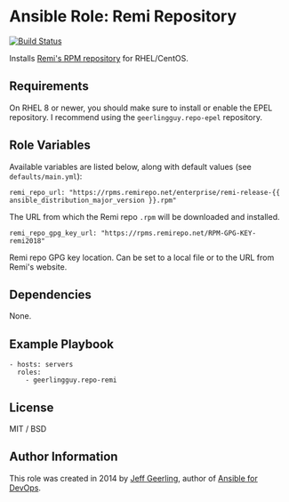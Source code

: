 # Ansible Role: Remi Repository

[![Build Status](https://travis-ci.com/geerlingguy/ansible-role-repo-remi.svg?branch=master)](https://travis-ci.com/geerlingguy/ansible-role-repo-remi)

Installs [Remi's RPM repository](http://rpms.famillecollet.com/) for RHEL/CentOS.

## Requirements

On RHEL 8 or newer, you should make sure to install or enable the EPEL repository. I recommend using the `geerlingguy.repo-epel` repository.

## Role Variables

Available variables are listed below, along with default values (see `defaults/main.yml`):

    remi_repo_url: "https://rpms.remirepo.net/enterprise/remi-release-{{ ansible_distribution_major_version }}.rpm"

The URL from which the Remi repo `.rpm` will be downloaded and installed.

    remi_repo_gpg_key_url: "https://rpms.remirepo.net/RPM-GPG-KEY-remi2018"

Remi repo GPG key location. Can be set to a local file or to the URL from Remi's website.

## Dependencies

None.

## Example Playbook

    - hosts: servers
      roles:
        - geerlingguy.repo-remi

## License

MIT / BSD

## Author Information

This role was created in 2014 by [Jeff Geerling](https://www.jeffgeerling.com/), author of [Ansible for DevOps](https://www.ansiblefordevops.com/).
